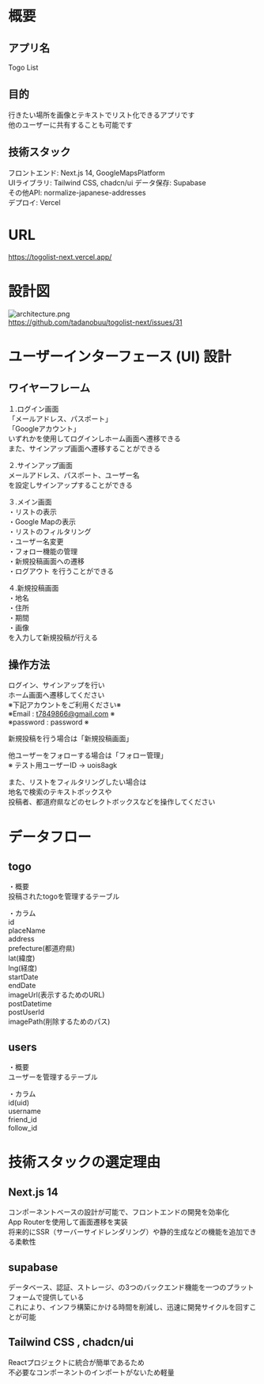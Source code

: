# 概要
## アプリ名   
Togo List  
  
## 目的   
行きたい場所を画像とテキストでリスト化できるアプリです  
他のユーザーに共有することも可能です  
  
## 技術スタック  
フロントエンド: Next.js 14, GoogleMapsPlatform  
UIライブラリ: Tailwind CSS, chadcn/ui 
データ保存: Supabase  
その他API: normalize-japanese-addresses  
デプロイ: Vercel  
  
# URL
https://togolist-next.vercel.app/  

# 設計図
![architecture.png](https://private-user-images.githubusercontent.com/172908458/378261070-1f687249-0a41-43c3-822d-bea4cc641def.png?jwt=eyJhbGciOiJIUzI1NiIsInR5cCI6IkpXVCJ9.eyJpc3MiOiJnaXRodWIuY29tIiwiYXVkIjoicmF3LmdpdGh1YnVzZXJjb250ZW50LmNvbSIsImtleSI6ImtleTUiLCJleHAiOjE3Mjk0ODA5MTcsIm5iZiI6MTcyOTQ4MDYxNywicGF0aCI6Ii8xNzI5MDg0NTgvMzc4MjYxMDcwLTFmNjg3MjQ5LTBhNDEtNDNjMy04MjJkLWJlYTRjYzY0MWRlZi5wbmc_WC1BbXotQWxnb3JpdGhtPUFXUzQtSE1BQy1TSEEyNTYmWC1BbXotQ3JlZGVudGlhbD1BS0lBVkNPRFlMU0E1M1BRSzRaQSUyRjIwMjQxMDIxJTJGdXMtZWFzdC0xJTJGczMlMkZhd3M0X3JlcXVlc3QmWC1BbXotRGF0ZT0yMDI0MTAyMVQwMzE2NTdaJlgtQW16LUV4cGlyZXM9MzAwJlgtQW16LVNpZ25hdHVyZT1lYWNkMjNiNzgyY2QxYjg5ZTY1NWZmZjNkNzIyMjQ2ZmZhYWVmZjMyYzE3NTRiZWE4ZjQ3YTc4ZTUxYjQ5OTI4JlgtQW16LVNpZ25lZEhlYWRlcnM9aG9zdCJ9.DIvKrwcds3Slj4kz6kTBDk43NJbLj50ObCmqCDsZRnw)  
https://github.com/tadanobuu/togolist-next/issues/31  

# ユーザーインターフェース (UI) 設計
## ワイヤーフレーム
１.ログイン画面  
「メールアドレス、パスポート」  
「Googleアカウント」  
いずれかを使用してログインしホーム画面へ遷移できる  
また、サインアップ画面へ遷移することができる    

２.サインアップ画面  
メールアドレス、パスポート、ユーザー名  
を設定しサインアップすることができる  

３.メイン画面  
・リストの表示  
・Google Mapの表示  
・リストのフィルタリング  
・ユーザー名変更  
・フォロー機能の管理  
・新規投稿画面への遷移   
・ログアウト
を行うことができる  

４.新規投稿画面  
・地名  
・住所  
・期間  
・画像  
を入力して新規投稿が行える　　

## 操作方法
ログイン、サインアップを行い  
ホーム画面へ遷移してください  
※下記アカウントをご利用ください※  
※Email : t7849866@gmail.com ※  
※password : password        ※  

新規投稿を行う場合は「新規投稿画面」  

他ユーザーをフォローする場合は「フォロー管理」  
※ テスト用ユーザーID -> uois8agk   

また、リストをフィルタリングしたい場合は  
地名で検索のテキストボックスや  
投稿者、都道府県などのセレクトボックスなどを操作してください  

# データフロー
## togo
・概要  
  投稿されたtogoを管理するテーブル　　
  
・カラム  
  id  
  placeName  
  address  
  prefecture(都道府県)  
  lat(緯度)  
  lng(経度)  
  startDate  
  endDate  
  imageUrl(表示するためのURL)  
  postDatetime  
  postUserId  
  imagePath(削除するためのパス)  

## users
・概要  
  ユーザーを管理するテーブル　　
  
・カラム  
  id(uid)  
  username  
  friend_id  
  follow_id  

# 技術スタックの選定理由
## Next.js 14
コンポーネントベースの設計が可能で、フロントエンドの開発を効率化  
App Routerを使用して画面遷移を実装  
将来的にSSR（サーバーサイドレンダリング）や静的生成などの機能を追加できる柔軟性  
## supabase
データベース、認証、ストレージ、の3つのバックエンド機能を一つのプラットフォームで提供している  
これにより、インフラ構築にかける時間を削減し、迅速に開発サイクルを回すことが可能  
## Tailwind CSS , chadcn/ui
Reactプロジェクトに統合が簡単であるため  
不必要なコンポーネントのインポートがないため軽量  
